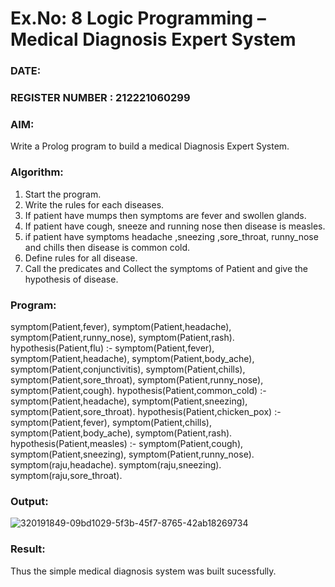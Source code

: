 # Ex.No: 8  Logic Programming –  Medical Diagnosis Expert System
### DATE:                                                                            
### REGISTER NUMBER : 212221060299
### AIM: 
Write a Prolog program to build a medical Diagnosis Expert System.
###  Algorithm:
1. Start the program.
2. Write the rules for each diseases.
3. If patient have mumps then symptoms are fever and swollen glands.
4. If patient have cough, sneeze and running nose then disease is measles.
5. if patient have symptoms headache ,sneezing ,sore_throat, runny_nose and  chills then disease is common cold.
6. Define rules for all disease.
7. Call the predicates and Collect the symptoms of Patient and give the hypothesis of disease.
        

### Program:
symptom(Patient,fever), symptom(Patient,headache), symptom(Patient,runny_nose), symptom(Patient,rash). hypothesis(Patient,flu) :- symptom(Patient,fever), symptom(Patient,headache), symptom(Patient,body_ache), symptom(Patient,conjunctivitis), symptom(Patient,chills), symptom(Patient,sore_throat), symptom(Patient,runny_nose), symptom(Patient,cough). hypothesis(Patient,common_cold) :- symptom(Patient,headache), symptom(Patient,sneezing), symptom(Patient,sore_throat). hypothesis(Patient,chicken_pox) :- symptom(Patient,fever), symptom(Patient,chills), symptom(Patient,body_ache), symptom(Patient,rash). hypothesis(Patient,measles) :- symptom(Patient,cough), symptom(Patient,sneezing), symptom(Patient,runny_nose). symptom(raju,headache). symptom(raju,sneezing). symptom(raju,sore_throat).












### Output:
![320191849-09bd1029-5f3b-45f7-8765-42ab18269734](https://github.com/Koravarunkumar/AI_Lab_2023-24/assets/164622370/af1f2c35-022e-460e-92ac-45f0cd882e84)





### Result:
Thus the simple medical diagnosis system was built sucessfully.

